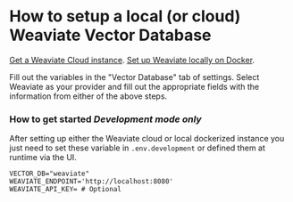 # How to setup a local (or cloud) Weaviate Vector Database

[Get a Weaviate Cloud instance](https://weaviate.io/developers/weaviate/quickstart#create-an-instance).
[Set up Weaviate locally on Docker](https://weaviate.io/developers/weaviate/installation/docker-compose).

Fill out the variables in the "Vector Database" tab of settings. Select Weaviate as your provider and fill out the appropriate fields
with the information from either of the above steps.

### How to get started _Development mode only_

After setting up either the Weaviate cloud or local dockerized instance you just need to set these variable in `.env.development` or defined them at runtime via the UI.

```
VECTOR_DB="weaviate"
WEAVIATE_ENDPOINT='http://localhost:8080'
WEAVIATE_API_KEY= # Optional
```
